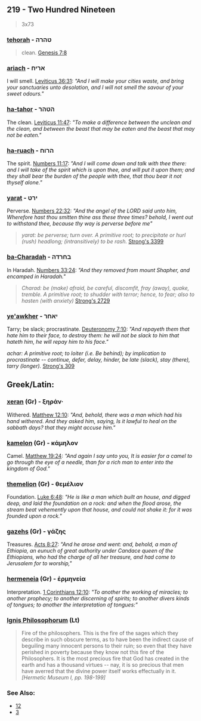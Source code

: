 ## 219 - Two Hundred Nineteen
> 3x73

### [tehorah](/keys/THRH) - טהרה
> clean. [Genesis 7:8](http://biblehub.com/genesis/7-8.htm)

### [ariach](/keys/ARICh) - אריח
I will smell. [Leviticus 36:31](http://biblehub.com/leviticus/26-31.htm): *"And I will make your cities waste, and bring your sanctuaries unto desolation, and I will not smell the savour of your sweet odours."*

### [ha-tahor](/keys/HTHR) - הטהר
The clean. [Leviticus 11:47](http://biblehub.com/leviticus/11-47.htm): *"To make a difference between the unclean and the clean, and between the beast that may be eaten and the beast that may not be eaten."*

### [ha-ruach](/keys/HRVCh) - הרוח
The spirit. [Numbers 11:17](http://biblehub.com/numbers/11-17.htm): *"And I will come down and talk with thee there: and I will take of the spirit which is upon thee, and will put it upon them; and they shall bear the burden of the people with thee, that thou bear it not thyself alone."*

### [yarat](/keys/IRT) - ירט
Perverse. [Numbers 22:32](http://biblehub.com/numbers/22-32.htm): *"And the angel of the LORD said unto him, Wherefore hast thou smitten thine ass these three times? behold, I went out to withstand thee, because thy way is perverse before me"*

> *yarat: be perverse; turn over. A primitive root; to precipitate or hurl (rush) headlong; (intransitively) to be rash.* [Strong's 3399](http://biblehub.com/strongs/hebrew/3399.htm)

### [ba-Charadah](/keys/BChRDH) - בחרדה
In Haradah. [Numbers 33:24](http://biblehub.com/numbers/33-24.htm): *"And they removed from mount Shapher, and encamped in Haradah."*

> *Charad: be (make) afraid, be careful, discomfit, fray (away), quake, tremble. A primitive root; to shudder with terror; hence, to fear; also to hasten (with anxiety)* [Strong's 2729](http://biblehub.com/strongs/hebrew/2729.htm)

### [ye'awkher](/keys/IAChR) - יאחר
Tarry; be slack; procrastinate. [Deuteronomy 7:10](http://biblehub.com/deuteronomy/7-10.htm): *"And repayeth them that hate him to their face, to destroy them: he will not be slack to him that hateth him, he will repay him to his face."*

*achar: A primitive root; to loiter (i.e. Be behind); by implication to procrastinate -- continue, defer, delay, hinder, be late (slack), stay (there), tarry (longer).* [Strong's 309](http://biblehub.com/strongs/hebrew/309.htm)

## Greek/Latin:

### [xeran](/greek?word=xhran) (Gr) - ξηράν·
Withered. [Matthew 12:10](http://biblehub.com/matthew/12-10.htm): *"And, behold, there was a man which had his hand withered. And they asked him, saying, Is it lawful to heal on the sabbath days? that they might accuse him."*

### [kamelon](/greek?word=kamhlon) (Gr) - κάμηλον
Camel. [Matthew 19:24](http://biblehub.com/matthew/19-24.htm): *"And again I say unto you, It is easier for a camel to go through the eye of a needle, than for a rich man to enter into the kingdom of God."*

### [themelion](/greek?word=themelion) (Gr) - θεμέλιον
Foundation. [Luke 6:48](http://biblehub.com/luke/6-48.htm): *"He is like a man which built an house, and digged deep, and laid the foundation on a rock: and when the flood arose, the stream beat vehemently upon that house, and could not shake it: for it was founded upon a rock."*

### [gazehs](/greek?word=gazhs) (Gr) - γάζης
Treasures. [Acts 8:27](http://biblehub.com/acts/8-27.htm): *"And he arose and went: and, behold, a man of Ethiopia, an eunuch of great authority under Candace queen of the Ethiopians, who had the charge of all her treasure, and had come to Jerusalem for to worship,"*

### [hermeneia](/greek?word=ermhneia) (Gr) - ἑρμηνεία
Interpretation. [1 Corinthians 12:10](http://biblehub.com/1_corinthians/12-10.htm): *"To another the working of miracles; to another prophecy; to another discerning of spirits; to another divers kinds of tongues; to another the interpretation of tongues:"*

### [Ignis Philosophorum](/latin?word=Ignis+Philosophorum) (Lt)
> Fire of the philosophers. This is the fire of the sages which they describe in such obscure terms, as to have been the indirect cause of beguiling many innocent persons to their ruin; so even that they have perished in poverty because they know not this fire of the Philosophers. It is the most precious fire that God has created in the earth and has a thousand virtues -- nay, it is so precious that men have averred that the divine power itself works effectually in it. *[Hermetic Museum I, pp. 198-199]*

### See Also:

- [12](12)
- [3](3)
